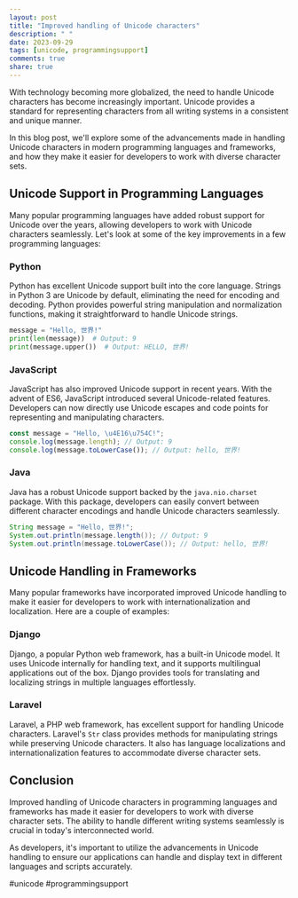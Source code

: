 ```yaml
---
layout: post
title: "Improved handling of Unicode characters"
description: " "
date: 2023-09-29
tags: [unicode, programmingsupport]
comments: true
share: true
---
```


With technology becoming more globalized, the need to handle Unicode characters has become increasingly important. Unicode provides a standard for representing characters from all writing systems in a consistent and unique manner.

In this blog post, we'll explore some of the advancements made in handling Unicode characters in modern programming languages and frameworks, and how they make it easier for developers to work with diverse character sets.

## Unicode Support in Programming Languages

Many popular programming languages have added robust support for Unicode over the years, allowing developers to work with Unicode characters seamlessly. Let's look at some of the key improvements in a few programming languages:

### Python

Python has excellent Unicode support built into the core language. Strings in Python 3 are Unicode by default, eliminating the need for encoding and decoding. Python provides powerful string manipulation and normalization functions, making it straightforward to handle Unicode strings.

```python
message = "Hello, 世界!"
print(len(message))  # Output: 9
print(message.upper())  # Output: HELLO, 世界!
```

### JavaScript

JavaScript has also improved Unicode support in recent years. With the advent of ES6, JavaScript introduced several Unicode-related features. Developers can now directly use Unicode escapes and code points for representing and manipulating characters.

```javascript
const message = "Hello, \u4E16\u754C!";
console.log(message.length); // Output: 9
console.log(message.toLowerCase()); // Output: hello, 世界!
```

### Java

Java has a robust Unicode support backed by the `java.nio.charset` package. With this package, developers can easily convert between different character encodings and handle Unicode characters seamlessly.

```java
String message = "Hello, 世界!";
System.out.println(message.length()); // Output: 9
System.out.println(message.toLowerCase()); // Output: hello, 世界!
```

## Unicode Handling in Frameworks

Many popular frameworks have incorporated improved Unicode handling to make it easier for developers to work with internationalization and localization. Here are a couple of examples:

### Django

Django, a popular Python web framework, has a built-in Unicode model. It uses Unicode internally for handling text, and it supports multilingual applications out of the box. Django provides tools for translating and localizing strings in multiple languages effortlessly.

### Laravel

Laravel, a PHP web framework, has excellent support for handling Unicode characters. Laravel's `Str` class provides methods for manipulating strings while preserving Unicode characters. It also has language localizations and internationalization features to accommodate diverse character sets.

## Conclusion

Improved handling of Unicode characters in programming languages and frameworks has made it easier for developers to work with diverse character sets. The ability to handle different writing systems seamlessly is crucial in today's interconnected world.

As developers, it's important to utilize the advancements in Unicode handling to ensure our applications can handle and display text in different languages and scripts accurately.

#unicode #programmingsupport